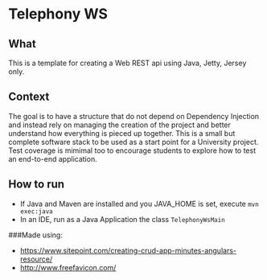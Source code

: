 # Telephony WS

## What
This is a template for creating a Web REST api using Java, Jetty, Jersey only.

## Context
The goal is to have a structure that do not depend on Dependency Injection and instead rely on managing the creation 
of the project and better understand how everything is pieced up together.
This is a small but complete software stack to be used as a start point for a University project. Test coverage is mimimal too to encourage students to explore how to test an end-to-end application.

## How to run
* If Java and Maven are installed and you JAVA_HOME is set, execute `mvn exec:java`
* In an IDE, run as a Java Application the class `TelephonyWsMain`

###Made using:
* https://www.sitepoint.com/creating-crud-app-minutes-angulars-resource/
* http://www.freefavicon.com/